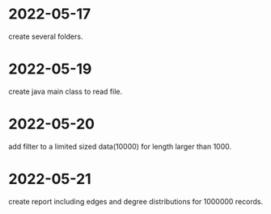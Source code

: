 # 2022-05-17
create several folders.

# 2022-05-19
create java main class to read file.

# 2022-05-20
add filter to a limited sized data(10000) for length larger than 1000.

# 2022-05-21
create report including edges and degree distributions for 1000000 records.
